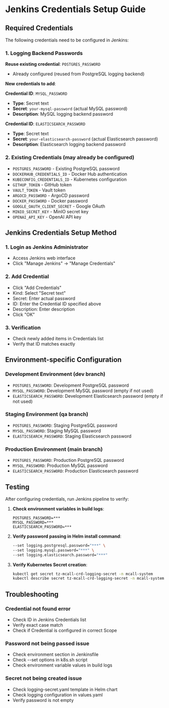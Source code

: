 # Jenkins Credentials Setup Guide

## Required Credentials

The following credentials need to be configured in Jenkins:

### 1. Logging Backend Passwords

**Reuse existing credential**: `POSTGRES_PASSWORD`
- Already configured (reused from PostgreSQL logging backend)

**New credentials to add**:

**Credential ID**: `MYSQL_PASSWORD`
- **Type**: Secret text
- **Secret**: `your-mysql-password` (actual MySQL password)
- **Description**: MySQL logging backend password

**Credential ID**: `ELASTICSEARCH_PASSWORD`
- **Type**: Secret text
- **Secret**: `your-elasticsearch-password` (actual Elasticsearch password)
- **Description**: Elasticsearch logging backend password

### 2. Existing Credentials (may already be configured)

- `POSTGRES_PASSWORD` - Existing PostgreSQL password
- `DOCKERHUB_CREDENTIALS_ID` - Docker Hub authentication
- `KUBECONFIG_CREDENTIALS_ID` - Kubernetes configuration
- `GITHUP_TOKEN` - GitHub token
- `VAULT_TOKEN` - Vault token
- `ARGOCD_PASSWORD` - ArgoCD password
- `DOCKER_PASSWORD` - Docker password
- `GOOGLE_OAUTH_CLIENT_SECRET` - Google OAuth
- `MINIO_SECRET_KEY` - MinIO secret key
- `OPENAI_API_KEY` - OpenAI API key

## Jenkins Credentials Setup Method

### 1. Login as Jenkins Administrator
- Access Jenkins web interface
- Click "Manage Jenkins" → "Manage Credentials"

### 2. Add Credential
- Click "Add Credentials"
- Kind: Select "Secret text"
- Secret: Enter actual password
- ID: Enter the Credential ID specified above
- Description: Enter description
- Click "OK"

### 3. Verification
- Check newly added items in Credentials list
- Verify that ID matches exactly

## Environment-specific Configuration

### Development Environment (dev branch)
- `POSTGRES_PASSWORD`: Development PostgreSQL password
- `MYSQL_PASSWORD`: Development MySQL password (empty if not used)
- `ELASTICSEARCH_PASSWORD`: Development Elasticsearch password (empty if not used)

### Staging Environment (qa branch)
- `POSTGRES_PASSWORD`: Staging PostgreSQL password
- `MYSQL_PASSWORD`: Staging MySQL password
- `ELASTICSEARCH_PASSWORD`: Staging Elasticsearch password

### Production Environment (main branch)
- `POSTGRES_PASSWORD`: Production PostgreSQL password
- `MYSQL_PASSWORD`: Production MySQL password
- `ELASTICSEARCH_PASSWORD`: Production Elasticsearch password

## Testing

After configuring credentials, run Jenkins pipeline to verify:

1. **Check environment variables in build logs**:
   ```
   POSTGRES_PASSWORD=***
   MYSQL_PASSWORD=***
   ELASTICSEARCH_PASSWORD=***
   ```

2. **Verify password passing in Helm install command**:
   ```bash
   --set logging.postgresql.password="***" \
   --set logging.mysql.password="***" \
   --set logging.elasticsearch.password="***"
   ```

3. **Verify Kubernetes Secret creation**:
   ```bash
   kubectl get secret tz-mcall-crd-logging-secret -n mcall-system
   kubectl describe secret tz-mcall-crd-logging-secret -n mcall-system
   ```

## Troubleshooting

### Credential not found error
- Check ID in Jenkins Credentials list
- Verify exact case match
- Check if Credential is configured in correct Scope

### Password not being passed issue
- Check environment section in Jenkinsfile
- Check --set options in k8s.sh script
- Check environment variable values in build logs

### Secret not being created issue
- Check logging-secret.yaml template in Helm chart
- Check logging configuration in values.yaml
- Verify password is not empty